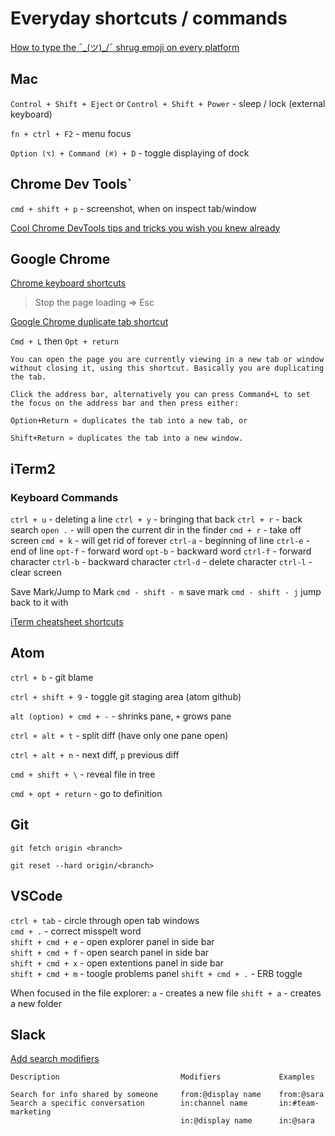 # Everyday shortcuts / commands

[How to type the ¯\_(ツ)\_/¯ shrug emoji on every platform](https://www.dailydot.com/debug/how-to-type-shrug-emoji/)

## Mac

`Control + Shift + Eject` or `Control + Shift + Power` - sleep / lock (external keyboard)

`fn + ctrl + F2` - menu focus

`Option (⌥) + Command (⌘) + D` - toggle displaying of dock

## Chrome Dev Tools`

`cmd + shift + p` - screenshot, when on inspect tab/window

[Cool Chrome DevTools tips and tricks you wish you knew already](https://medium.freecodecamp.org/cool-chrome-devtools-tips-and-tricks-you-wish-you-knew-already-f54f65df88d2)

## Google Chrome

[Chrome keyboard shortcuts](https://support.google.com/chrome/answer/157179?hl=en)

>Stop the page loading => Esc

[Google Chrome duplicate tab shortcut](http://hints.macworld.com/article.php?story=20110214102729988)

`Cmd + L` then `Opt + return`

```text
You can open the page you are currently viewing in a new tab or window without closing it, using this shortcut. Basically you are duplicating the tab.

Click the address bar, alternatively you can press Command+L to set the focus on the address bar and then press either:

Option+Return » duplicates the tab into a new tab, or

Shift+Return » duplicates the tab into a new window.
```

## iTerm2

### Keyboard Commands

`ctrl + u` - deleting a line
`ctrl + y` - bringing that back
`ctrl + r` - back search
`open .` - will open the current dir in the finder
`cmd + r` - take off screen
`cmd + k` - will get rid of forever
`ctrl-a` - beginning of line
`ctrl-e` - end of line
`opt-f` - forward word
`opt-b` - backward word
`ctrl-f` - forward character
`ctrl-b` - backward character
`ctrl-d` - delete character
`ctrl-l` - clear screen

Save Mark/Jump to Mark
`cmd - shift - m` save mark
`cmd - shift - j` jump back to it with

[iTerm cheatsheet shortcuts](https://gist.github.com/squarism/ae3613daf5c01a98ba3a)

## Atom

`ctrl + b` - git blame

`ctrl + shift + 9` - toggle git staging area (atom github)

`alt (option) + cmd + -` - shrinks pane, `+` grows pane

`ctrl + alt + t` - split diff (have only one pane open)

`ctrl + alt + n` - next diff, `p` previous diff

`cmd + shift + \` - reveal file in tree

`cmd + opt + return` - go to definition

## Git

`git fetch origin <branch>`

`git reset --hard origin/<branch>`

## VSCode

`ctrl + tab` - circle through open tab windows\
`cmd + .` - correct misspelt word\
`shift + cmd + e` - open explorer panel in side bar\
`shift + cmd + f` - open search panel in side bar\
`shift + cmd + x` - open extentions panel in side bar\
`shift + cmd + m` - toogle problems panel
`shift + cmd + .` - ERB toggle

When focused in the file explorer:
`a` - creates a new file
`shift + a` - creates a new folder

## Slack

[Add search modifiers](https://slack.com/intl/en-nz/help/articles/202528808-search-in-slack#h_5ece87ed-b336-4ae0-86dd-54221c2d2c03)

```text
Description                           Modifiers             Examples

Search for info shared by someone     from:@display name    from:@sara
Search a specific conversation        in:channel name       in:#team-marketing
                                      in:@display name      in:@sara
```
